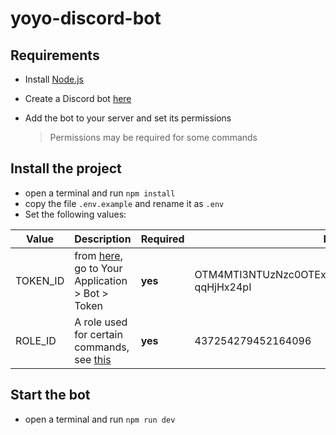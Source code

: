 # yoyo-discord-bot

## Requirements

* Install [Node.js](https://nodejs.org/en/)
* Create a Discord bot [here](https://discord.com/developers/applications)
* Add the bot to your server and set its permissions

  > Permissions may be required for some commands

## Install the project

* open a terminal and run `npm install`
* copy the file `.env.example` and rename it as `.env`
* Set the following values:

| Value | Description | Required | Example |
|----|----|----|----|
| TOKEN_ID | from [here](https://discord.com/developers/applications), go to Your Application > Bot > Token | __yes__ | OTM4MTI3NTUzNzc0OTExNTI4.YflxXg.5Z7UuQgWWiFQvYei-qqHjHx24pI|
| ROLE_ID | A role used for certain commands, see [this](https://discordhelp.net/role-id) | __yes__ | 437254279452164096 |

## Start the bot

* open a terminal and run `npm run dev`
